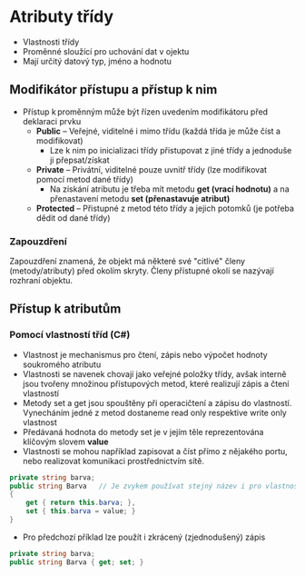 # Atributy třídy
* Vlastnosti třídy
* Proměnné sloužící pro uchování dat v ojektu
* Mají určitý datový typ, jméno a hodnotu

## Modifikátor přístupu a přístup k nim
* Přístup k proměnným může být řízen uvedením modifikátoru před deklaraci prvku 
  - **Public** – Veřejné, viditelné i mimo třídu (každá třída je může číst a modifikovat)
    - Lze k nim po inicializaci třídy přistupovat z jiné třídy a jednoduše ji přepsat/získat
  - **Private** – Privátní, viditelné pouze uvnitř třídy (lze modifikovat pomocí metod dané třídy)
    - Na získání atributu je třeba mít metodu **get (vrací hodnotu)** a na přenastavení metodu **set (přenastavuje atribut)**
  - **Protected** – Přistupné z metod této třídy a jejich potomků (je potřeba dědit od dané třídy)

### Zapouzdření
Zapouzdření znamená, že objekt má některé své "citlivé" členy (metody/atributy) před okolím skryty. Členy přístupné okolí se nazývají rozhraní objektu. 

## Přístup k atributům 
### Pomocí vlastností tříd (C#)
- Vlastnost je mechanismus pro čtení, zápis nebo výpočet hodnoty soukromého atributu
- Vlastnosti  se  navenek  chovají  jako  veřejné  položky  třídy,  avšak  interně  jsou  tvořeny  množinou přístupových metod, které realizují zápis a čtení vlastností
- Metody set a get jsou spouštěny při operacičtení a zápisu do vlastností. Vynecháním jedné z metod dostaneme read  only  respektive  write  only  vlastnost
- Předávaná  hodnota  do  metody set  je  v  jejím  těle  reprezentována klíčovým slovem **value**
- Vlastnosti se mohou například zapisovat a číst přímo z nějakého portu, nebo realizovat komunikaci prostřednictvím sítě.


```cs
private string barva;
public string Barva   // Je zvykem používat stejný název i pro vlastnost, ale vlastnost začínat velkým písmenem
{
    get { return this.barva; },
    set { this.barva = value; }
}
```

- Pro předchozí příklad lze použít i zkrácený (zjednodušený) zápis
```cs
private string barva;
public string Barva { get; set; }
```
